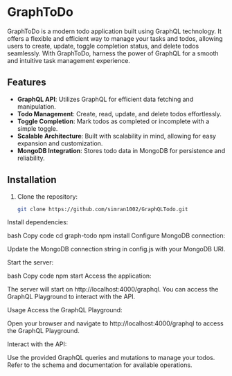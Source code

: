 # GraphToDo

GraphToDo is a modern todo application built using GraphQL technology. It offers a flexible and efficient way to manage your tasks and todos, allowing users to create, update, toggle completion status, and delete todos seamlessly. With GraphToDo, harness the power of GraphQL for a smooth and intuitive task management experience.

## Features

- **GraphQL API**: Utilizes GraphQL for efficient data fetching and manipulation.
- **Todo Management**: Create, read, update, and delete todos effortlessly.
- **Toggle Completion**: Mark todos as completed or incomplete with a simple toggle.
- **Scalable Architecture**: Built with scalability in mind, allowing for easy expansion and customization.
- **MongoDB Integration**: Stores todo data in MongoDB for persistence and reliability.

## Installation

1. Clone the repository:

   ```bash
   git clone https://github.com/simran1002/GraphQLTodo.git
Install dependencies:

bash
Copy code
cd graph-todo
npm install
Configure MongoDB connection:

Update the MongoDB connection string in config.js with your MongoDB URI.

Start the server:

bash
Copy code
npm start
Access the application:

The server will start on http://localhost:4000/graphql. You can access the GraphQL Playground to interact with the API.

Usage
Access the GraphQL Playground:

Open your browser and navigate to http://localhost:4000/graphql to access the GraphQL Playground.

Interact with the API:

Use the provided GraphQL queries and mutations to manage your todos. Refer to the schema and documentation for available operations.